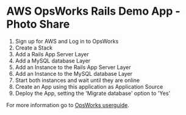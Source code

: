 # AWS OpsWorks Rails Demo App - Photo Share

1. Sign up for AWS and Log in to OpsWorks
2. Create a Stack
3. Add a Rails App Server Layer
4. Add a MySQL database Layer
5. Add an Instance to the Rails App Server Layer
6. Add an Instance to the MySQL database Layer
7. Start both instances and wait until they are online
8. Create an App using this application as Application Source
9. Deploy the App, setting the 'Migrate database' option to 'Yes'

For more information go to [OpsWorks userguide](http://docs.aws.amazon.com/opsworks/latest/userguide/how_it_works.html).